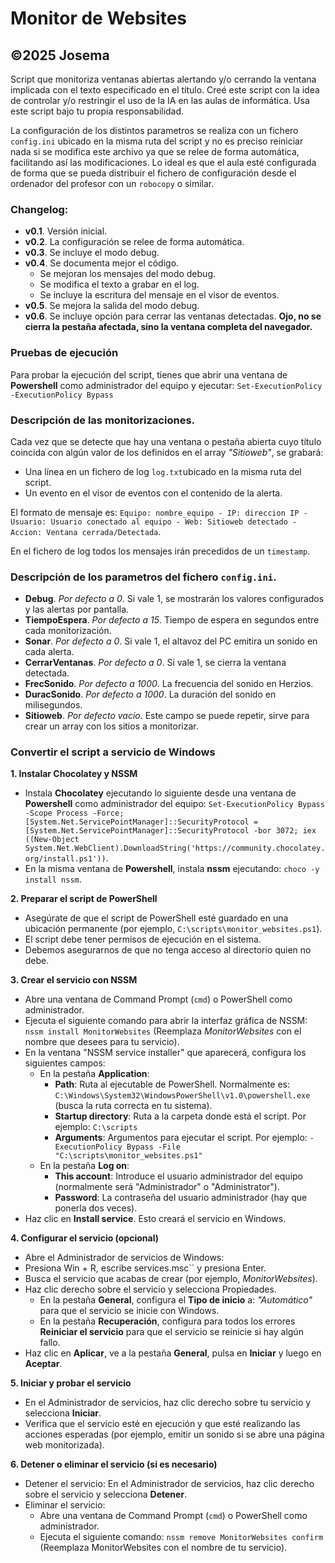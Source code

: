 # Monitor de Websites
## &copy;2025 Josema

Script que monitoriza ventanas abiertas alertando y/o cerrando la ventana implicada con el texto especificado en el t&iacute;tulo. Cre&eacute; este script con la idea de controlar y/o restringir el uso de la IA en las aulas de inform&aacute;tica. Usa este script bajo tu propia responsabilidad.

La configuraci&oacute;n de los distintos parametros se realiza con un fichero `config.ini` ubicado en la misma ruta del script y no es preciso reiniciar nada si se modifica este archivo ya que se relee de forma autom&aacute;tica, facilitando as&iacute; las modificaciones. Lo ideal es que el aula est&eacute; configurada de forma que se pueda distribuir el fichero de configuraci&oacute;n desde el ordenador del profesor con un `robocopy` o similar.

### Changelog:
- **v0.1**. Versi&oacute;n inicial.
- **v0.2**. La configuraci&oacute;n se relee de forma autom&aacute;tica.
- **v0.3**. Se incluye el modo debug.
- **v0.4**. Se documenta mejor el c&oacute;digo.
    - Se mejoran los mensajes del modo debug.
    - Se modifica el texto a grabar en el log.
    - Se incluye la escritura del mensaje en el visor de eventos.
- **v0.5**. Se mejora la salida del modo debug.
- **v0.6**. Se incluye opci&oacute;n para cerrar las ventanas detectadas. **Ojo, no se cierra la pesta&ntilde;a afectada, sino la ventana completa del navegador.**

### Pruebas de ejecuci&oacute;n

Para probar la ejecuci&oacute;n del script, tienes que abrir una ventana de **Powershell** como administrador del equipo y ejecutar:
`Set-ExecutionPolicy -ExecutionPolicy Bypass`

### Descripci&oacute;n de las monitorizaciones.

Cada vez que se detecte que hay una ventana o pesta&ntilde;a abierta cuyo t&iacute;tulo coincida con alg&uacute;n valor de los definidos en el array *"Sitioweb"*, se grabar&aacute;:

- Una l&iacute;nea en un fichero de log `log.txt`ubicado en la misma ruta del script.
- Un evento en el visor de eventos con el contenido de la alerta.

El formato de mensaje es: `Equipo: nombre_equipo - IP: direccion IP - Usuario: Usuario conectado al equipo - Web: Sitioweb detectado - Accion: Ventana cerrada/Detectada`.

En el fichero de log todos los mensajes ir&aacute;n precedidos de un `timestamp`.

### Descripci&oacute;n de los parametros del fichero `config.ini`.

- **Debug**. *Por defecto a 0*. Si vale 1, se mostrar&aacute;n los valores configurados y las alertas por pantalla.
- **TiempoEspera**. *Por defecto a 15*. Tiempo de espera en segundos entre cada monitorizaci&oacute;n.
- **Sonar**. *Por defecto a 0*. Si vale 1, el altavoz del PC emitira un sonido en cada alerta.
- **CerrarVentanas**. *Por defecto a 0*. Si vale 1, se cierra la ventana detectada.
- **FrecSonido**. *Por defecto a 1000*. La frecuencia del sonido en Herzios.
- **DuracSonido**. *Por defecto a 1000*. La duraci&oacute;n del sonido en milisegundos.
- **Sitioweb**. *Por defecto vacio*. Este campo se puede repetir, sirve para crear un array con los sitios a monitorizar.

### Convertir el script a servicio de Windows

**1. Instalar Chocolatey y NSSM**

- Instala **Chocolatey** ejecutando lo siguiente desde una ventana de **Powershell** como administrador del equipo: `Set-ExecutionPolicy Bypass -Scope Process -Force; [System.Net.ServicePointManager]::SecurityProtocol = [System.Net.ServicePointManager]::SecurityProtocol -bor 3072; iex ((New-Object System.Net.WebClient).DownloadString('https://community.chocolatey.org/install.ps1'))`.
- En la misma ventana de **Powershell**, instala **nssm** ejecutando: `choco -y install nssm`.

**2. Preparar el script de PowerShell**

- Aseg&uacute;rate de que el script de PowerShell est&eacute; guardado en una ubicaci&oacute;n permanente (por ejemplo, `C:\scripts\monitor_websites.ps1`). 
- El script debe tener permisos de ejecuci&oacute;n en el sistema. 
- Debemos asegurarnos de que no tenga acceso al directorio quien no debe.

**3. Crear el servicio con NSSM**

- Abre una ventana de Command Prompt (`cmd`) o PowerShell como administrador.
- Ejecuta el siguiente comando para abrir la interfaz gr&aacute;fica de NSSM: `nssm install MonitorWebsites` (Reemplaza *MonitorWebsites* con el nombre que desees para tu servicio).
- En la ventana "NSSM service installer" que aparecer&aacute;, configura los siguientes campos:
    - En la pesta&ntilde;a **Application**:
        - **Path**: Ruta al ejecutable de PowerShell. Normalmente es: `C:\Windows\System32\WindowsPowerShell\v1.0\powershell.exe` (busca la ruta correcta en tu sistema).
        - **Startup directory**: Ruta a la carpeta donde est&aacute; el script. Por ejemplo: `C:\scripts`
        - **Arguments**: Argumentos para ejecutar el script. Por ejemplo: `-ExecutionPolicy Bypass -File "C:\scripts\monitor_websites.ps1"`
    - En la pesta&ntilde;a **Log on**:
        - **This account**: Introduce el usuario administrador del equipo (normalmente ser&aacute; "Administrador" o "Administrator").
        - **Password**: La contrase&ntilde;a del usuario administrador (hay que ponerla dos veces).
- Haz clic en **Install service**. Esto crear&aacute; el servicio en Windows.

**4. Configurar el servicio (opcional)**

- Abre el Administrador de servicios de Windows:
- Presiona Win + R, escribe services.msc`` y presiona Enter.
- Busca el servicio que acabas de crear (por ejemplo, *MonitorWebsites*).
- Haz clic derecho sobre el servicio y selecciona Propiedades.
    - En la pesta&ntilde;a **General**, configura el **Tipo de inicio** a: *"Autom&aacute;tico"* para que el servicio se inicie con Windows.
    - En la pesta&ntilde;a **Recuperaci&oacute;n**, configura para todos los errores **Reiniciar el servicio** para que el servicio se reinicie si hay alg&uacute;n fallo.
- Haz clic en **Aplicar**, ve a la pesta&ntilde;a **General**, pulsa en **Iniciar** y luego en **Aceptar**.

**5. Iniciar y probar el servicio**

- En el Administrador de servicios, haz clic derecho sobre tu servicio y selecciona **Iniciar**.
- Verifica que el servicio est&eacute; en ejecuci&oacute;n y que est&eacute; realizando las acciones esperadas (por ejemplo, emitir un sonido si se abre una p&aacute;gina web monitorizada).

**6. Detener o eliminar el servicio (si es necesario)**

- Detener el servicio: En el Administrador de servicios, haz clic derecho sobre el servicio y selecciona **Detener**.
- Eliminar el servicio:
    - Abre una ventana de Command Prompt (`cmd`) o PowerShell como administrador.
    - Ejecuta el siguiente comando: `nssm remove MonitorWebsites confirm` (Reemplaza MonitorWebsites con el nombre de tu servicio).
